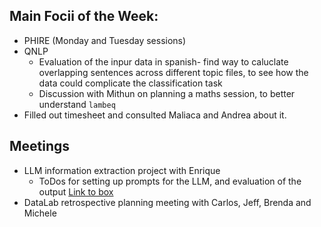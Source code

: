 ## Main Focii of the Week:
- PHIRE (Monday and Tuesday sessions)
- QNLP
  - Evaluation of the inpur data in spanish- find  way to caluclate overlapping sentences across different topic files, to see how the data could complicate the classification task
  - Discussion with Mithun on planning a maths session, to better understand `lambeq`
- Filled out timesheet and consulted Maliaca and Andrea about it.

## Meetings
- LLM information extraction project with Enrique
  - ToDos for setting up prompts for the LLM, and evaluation of the output [Link to box](https://arizona.box.com/s/mygh5ortlur3yge0nkxd79h5gqn7vzt1)
- DataLab retrospective planning meeting with Carlos, Jeff, Brenda and Michele
